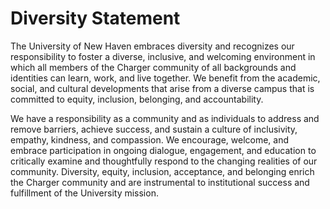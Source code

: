 # Diversity Statement

The University of New Haven embraces diversity and recognizes our responsibility to foster a diverse, inclusive, and welcoming environment in which all members of the Charger community of all backgrounds and identities can learn, work, and live together. We benefit from the academic, social, and cultural developments that arise from a diverse campus that is committed to equity, inclusion, belonging, and accountability. 

We have a responsibility as a community and as individuals to address and remove barriers, achieve success, and sustain a culture of inclusivity, empathy, kindness, and compassion. We encourage, welcome, and embrace participation in ongoing dialogue, engagement, and education to critically examine and thoughtfully respond to the changing realities of our community. Diversity, equity, inclusion, acceptance, and belonging enrich the Charger community and are instrumental to institutional success and fulfillment of the University mission. 

